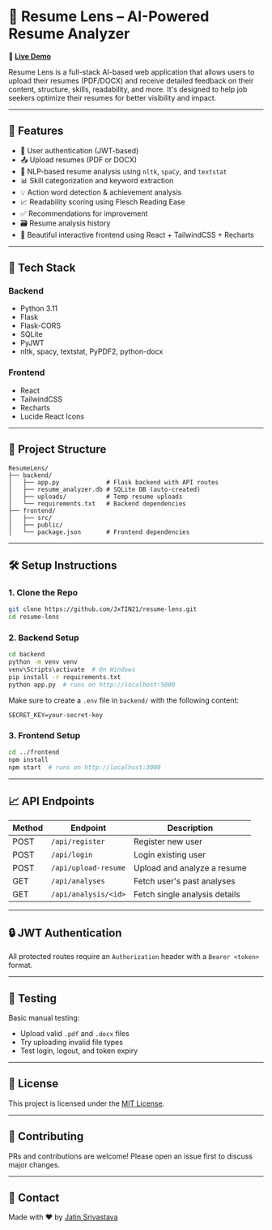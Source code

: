 # 📄 Resume Lens – AI-Powered Resume Analyzer

**🔗 [Live Demo](https://resumelens-8l0p.onrender.com/)**

Resume Lens is a full-stack AI-based web application that allows users to upload their resumes (PDF/DOCX) and receive detailed feedback on their content, structure, skills, readability, and more. It's designed to help job seekers optimize their resumes for better visibility and impact.

---

## 🚀 Features

- 🔐 User authentication (JWT-based)
- 📤 Upload resumes (PDF or DOCX)
- 🧠 NLP-based resume analysis using `nltk`, `spaCy`, and `textstat`
- 📊 Skill categorization and keyword extraction
- 💡 Action word detection & achievement analysis
- 📈 Readability scoring using Flesch Reading Ease
- ✅ Recommendations for improvement
- 🗃️ Resume analysis history
- 🎨 Beautiful interactive frontend using React + TailwindCSS + Recharts

---

## 🧠 Tech Stack

### Backend
- Python 3.11
- Flask
- Flask-CORS
- SQLite
- PyJWT
- nltk, spacy, textstat, PyPDF2, python-docx

### Frontend
- React
- TailwindCSS
- Recharts
- Lucide React Icons

---

## 📂 Project Structure

```
ResumeLens/
├── backend/
│   ├── app.py             # Flask backend with API routes
│   ├── resume_analyzer.db # SQLite DB (auto-created)
│   ├── uploads/           # Temp resume uploads
│   └── requirements.txt   # Backend dependencies
├── frontend/
│   ├── src/
│   ├── public/
│   └── package.json       # Frontend dependencies
```

---

## 🛠️ Setup Instructions

### 1. Clone the Repo

```bash
git clone https://github.com/JxTIN21/resume-lens.git
cd resume-lens
```

### 2. Backend Setup

```bash
cd backend
python -m venv venv
venv\Scripts\activate  # On Windows
pip install -r requirements.txt
python app.py  # runs on http://localhost:5000
```

Make sure to create a `.env` file in `backend/` with the following content:

```env
SECRET_KEY=your-secret-key
```

### 3. Frontend Setup

```bash
cd ../frontend
npm install
npm start  # runs on http://localhost:3000
```

---

## 📈 API Endpoints

| Method | Endpoint               | Description                    |
|--------|------------------------|--------------------------------|
| POST   | `/api/register`        | Register new user              |
| POST   | `/api/login`           | Login existing user            |
| POST   | `/api/upload-resume`   | Upload and analyze a resume    |
| GET    | `/api/analyses`        | Fetch user's past analyses     |
| GET    | `/api/analysis/<id>`   | Fetch single analysis details  |

---

## 🔒 JWT Authentication

All protected routes require an `Authorization` header with a `Bearer <token>` format.

---

## 🧪 Testing

Basic manual testing:
- Upload valid `.pdf` and `.docx` files
- Try uploading invalid file types
- Test login, logout, and token expiry

---

## 📃 License

This project is licensed under the [MIT License](LICENSE).

---

## 🤝 Contributing

PRs and contributions are welcome! Please open an issue first to discuss major changes.

---

## 💬 Contact

Made with ❤️ by [Jatin Srivastava](https://github.com/JxTIN21)
